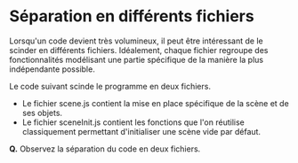 # Séparation en différents fichiers

Lorsqu'un code devient très volumineux, il peut être intéressant de le scinder en différents fichiers. Idéalement, chaque fichier regroupe des fonctionnalités modélisant une partie spécifique de la manière la plus indépendante possible.

Le code suivant scinde le programme en deux fichiers.
* Le fichier scene.js contient la mise en place spécifique de la scène et de ses objets.
* Le fichier sceneInit.js contient les fonctions que l'on réutilise classiquement permettant d'initialiser une scène vide par défaut.

__Q.__ Observez la séparation du code en deux fichiers.
